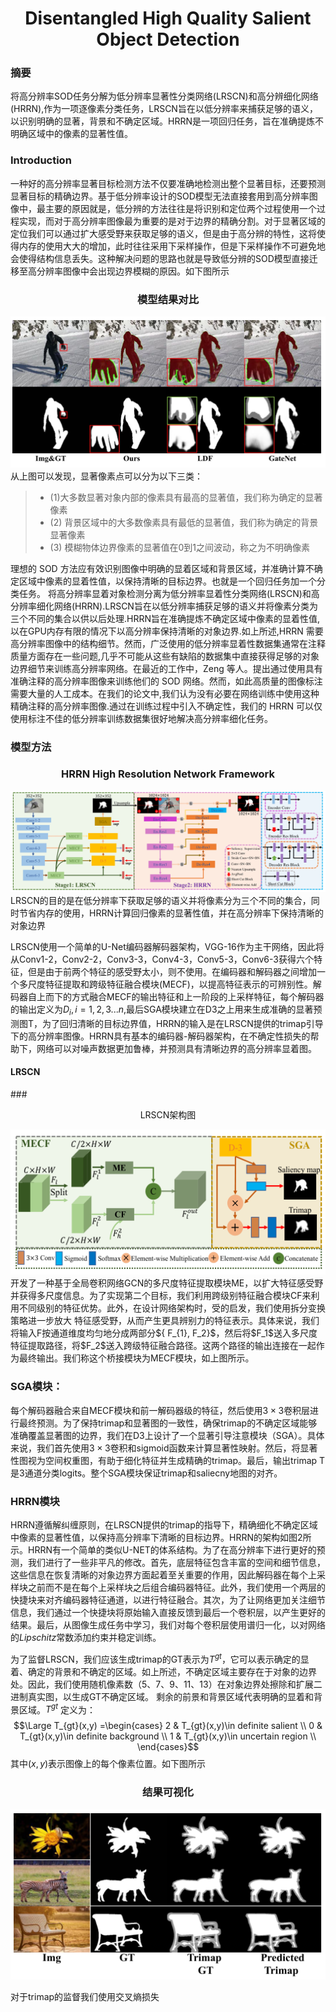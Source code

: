 # <center>Disentangled High Quality Salient Object Detection</center>

### 摘要
将高分辨率SOD任务分解为低分辨率显著性分类网络(LRSCN)和高分辨细化网络(HRRN),作为一项逐像素分类任务，LRSCN旨在以低分辨率来捕获足够的语义，以识别明确的显著，背景和不确定区域。HRRN是一项回归任务，旨在准确提炼不明确区域中的像素的显著性值。

### Introduction
一种好的高分辨率显著目标检测方法不仅要准确地检测出整个显著目标，还要预测显著目标的精确边界。基于低分辨率设计的SOD模型无法直接套用到高分辨率图像中，最主要的原因就是，低分辨的方法往往是将识别和定位两个过程使用一个过程实现，而对于高分辨率图像最为重要的是对于边界的精确分割。对于显著区域的定位我们可以通过扩大感受野来获取足够的语义，但是由于高分辨的特性，这将使得内存的使用大大的增加，此时往往采用下采样操作，但是下采样操作不可避免地会使得结构信息丢失。这种解决问题的思路也就是导致低分辨的SOD模型直接迁移至高分辨率图像中会出现边界模糊的原因。如下图所示
### <center>模型结果对比</center>
<div align="center"><img src="image\低分辨率SOD模型.PNG"></div>
从上图可以发现，显著像素点可以分为以下三类：

>- (1)大多数显著对象内部的像素具有最高的显著值，我们称为确定的显著像素
>- (2) 背景区域中的大多数像素具有最低的显著值，我们称为确定的背景显著像素
>- (3) 模糊物体边界像素的显著值在0到1之间波动，称之为不明确像素

理想的 SOD 方法应有效识别图像中明确的显着区域和背景区域，并准确计算不确定区域中像素的显着性值，以保持清晰的目标边界。也就是一个回归任务加一个分类任务。
将高分辨率显着对象检测分离为低分辨率显着性分类网络(LRSCN)和高分辨率细化网络(HRRN).LRSCN旨在以低分辨率捕获足够的语义并将像素分类为三个不同的集合以供以后处理.HRRN旨在准确提炼不确定区域中像素的显着性值,以在GPU内存有限的情况下以高分辨率保持清晰的对象边界.如上所述,HRRN 需要高分辨率图像中的结构细节。然而，广泛使用的低分辨率显着性数据集通常在注释质量方面存在一些问题,几乎不可能从这些有缺陷的数据集中直接获得足够的对象边界细节来训练高分辨率网络。在最近的工作中，Zeng 等人。提出通过使用具有准确注释的高分辨率图像来训练他们的 SOD 网络。然而，如此高质量的图像标注需要大量的人工成本。在我们的论文中,我们认为没有必要在网络训练中使用这种精确注释的高分辨率图像.通过在训练过程中引入不确定性，我们的 HRRN 可以仅使用标注不佳的低分辨率训练数据集很好地解决高分辨率细化任务。

### 模型方法
### <center>HRRN High Resolution Network Framework</center>
<div align="center"><img src="image\HRRN高分辨率网络框架.PNG"></div>
LRSCN的目的是在低分辨率下获取足够的语义并将像素分为三个不同的集合，同时节省内存的使用，HRRN计算回归像素的显著性值，并在高分辨率下保持清晰的对象边界

LRSCN使用一个简单的U-Net编码器解码器架构，VGG-16作为主干网络，因此将从Conv1-2，Conv2-2，Conv3-3，Conv4-3，Conv5-3，Conv6-3获得六个特征，但是由于前两个特征的感受野太小，则不使用。在编码器和解码器之间增加一个多尺度特征提取和跨级特征融合模块(MECF)，以提高特征表示的可辨别性。解码器自上而下的方式融合MECF的输出特征和上一阶段的上采样特征，每个解码器的输出定义为$D_{i},i=1,2,3...n$,最后SGA模块建立在D3之上用来生成准确的显著预测图T，为了回归清晰的目标边界值，HRRN的输入是在LRSCN提供的trimap引导下的高分辨率图像。HRRN具有基本的编码器-解码器架构，在不确定性损失的帮助下，网络可以对噪声数据更加鲁棒，并预测具有清晰边界的高分辨率显着图。

#### LRSCN
###<center>LRSCN架构图</center>
<div align="center"><img src="image\LRSCN架构图.PNG"></div>
开发了一种基于全局卷积网络GCN的多尺度特征提取模块ME，以扩大特征感受野并获得多尺度信息。为了实现第二个目标，我们利用跨级别特征融合模块CF来利用不同级别的特征优势。此外，在设计网络架构时，受的启发，我们使用拆分变换策略进一步放大 特征感受野，从而产生更具辨别力的特征表示。具体来说，我们将输入F按通道维度均匀地分成两部分${ F_{1}, F_2}$，然后将$F_1$送入多尺度特征提取路径，将$F_2$送入跨级特征融合路径。这两个路径的输出连接在一起作为最终输出。我们称这个桥接模块为MECF模块，如上图所示。

### SGA模块：
每个解码器融合来自MECF模块和前一解码器级的特征，然后使用$3×3$卷积层进行最终预测。为了保持trimap和显著图的一致性，确保trimap的不确定区域能够准确覆盖显著图的边界，我们在D3上设计了一个显著引导注意模块（SGA）。具体来说，我们首先使用$3×3$卷积和sigmoid函数来计算显著性映射。然后，将显著性图视为空间权重图，有助于细化特征并生成精确的trimap。最后，输出trimap T是3通道分类logits。整个SGA模块保证trimap和saliecny地图的对齐。 

### HRRN模块
HRRN遵循解纠缠原则，在LRSCN提供的trimap的指导下，精确细化不确定区域中像素的显著性值，以保持高分辨率下清晰的目标边界。HRRN的架构如图2所示。HRRN有一个简单的类似U-NET的体系结构。为了在高分辨率下进行更好的预测，我们进行了一些非平凡的修改。首先，底层特征包含丰富的空间和细节信息，这些信息在恢复清晰的对象边界方面起着至关重要的作用，因此解码器在每个上采样块之前而不是在每个上采样块之后组合编码器特征。此外，我们使用一个两层的快捷块来对齐编码器特征通道，以进行特征融合。其次，为了让网络更加关注细节信息，我们通过一个快捷块将原始输入直接反馈到最后一个卷积层，以产生更好的结果。最后，从图像生成任务中学习，我们对每个卷积层使用谱归一化，以对网络的$Lipschitz$常数添加约束并稳定训练。 

为了监督LRSCN，我们应该生成trimap的GT表示为$T^{gt}$，它可以表示确定的显着、确定的背景和不确定的区域。如上所述，不确定区域主要存在于对象的边界处。因此，我们使用随机像素数（5、7、9、11、13）在对象边界处擦除和扩展二进制真实图，以生成GT不确定区域。 剩余的前景和背景区域代表明确的显着和背景区域。$T^{gt}$ 定义为：
$$\Large T_{gt}(x,y) =\begin{cases}
2 & T_{gt}(x,y)\in definite salient \\
0 & T_{gt}(x,y)\in definite background \\
1 & T_{gt}(x,y)\in uncertain region \\
\end{cases}$$
其中$(x,y)$表示图像上的每个像素位置。如下图所示
### <center>结果可视化</center>
<div align="center"><img src="image\HRRN结果可视化.PNG"></div>

对于trimap的监督我们使用交叉熵损失